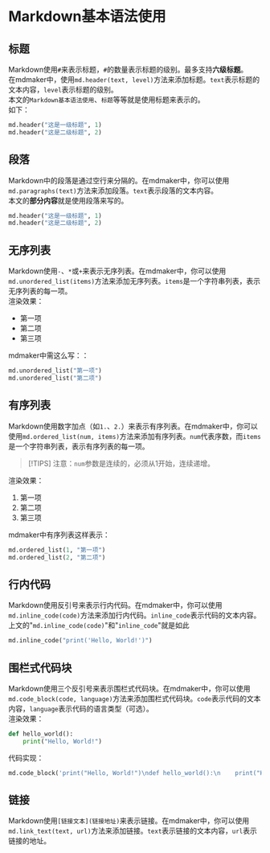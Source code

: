 # Markdown基本语法使用
## 标题
Markdown使用`#`来表示标题，`#`的数量表示标题的级别。最多支持**六级标题**。<br>
在mdmaker中，使用`md.header(text, level)`方法来添加标题。`text`表示标题的文本内容，`level`表示标题的级别。<br>
本文的`Markdown基本语法使用`、`标题`等等就是使用标题来表示的。<br>
如下：
```python
md.header("这是一级标题", 1)
md.header("这是二级标题", 2)
```
## 段落
Markdown中的段落是通过空行来分隔的。在mdmaker中，你可以使用`md.paragraphs(text)`方法来添加段落。`text`表示段落的文本内容。<br>
本文的**部分内容**就是使用段落来写的。<br>
```python
md.header("这是一级标题", 1)
md.header("这是二级标题", 2)
```

## 无序列表
Markdown使用`-`、`*`或`+`来表示无序列表。在mdmaker中，你可以使用`md.unordered_list(items)`方法来添加无序列表。`items`是一个字符串列表，表示无序列表的每一项。<br>
渲染效果：
- 第一项
- 第二项
- 第三项

mdmaker中需这么写：：
```python
md.unordered_list("第一项")
md.unordered_list("第二项")
```

## 有序列表
Markdown使用数字加点（如`1.`、`2.`）来表示有序列表。在mdmaker中，你可以使用`md.ordered_list(num, items)`方法来添加有序列表。`num`代表序数，而`items`是一个字符串列表，表示有序列表的每一项。<br>
> [!TIPS]
> 注意：`num`参数是连续的，必须从1开始，连续递增。<br>
> 
渲染效果：
1. 第一项
2. 第二项
3. 第三项

mdmaker中有序列表这样表示：
```python
md.ordered_list(1, "第一项")
md.ordered_list(2, "第二项")
```

## 行内代码
Markdown使用反引号来表示行内代码。在mdmaker中，你可以使用`md.inline_code(code)`方法来添加行内代码。`inline_code`表示代码的文本内容。<br>
上文的"`md.inline_code(code)`"和"`inline_code`"就是如此<br>
```python
md.inline_code("print('Hello, World!')")
```

## 围栏式代码块
Markdown使用三个反引号来表示围栏式代码块。在mdmaker中，你可以使用`md.code_block(code, language)`方法来添加围栏式代码块。`code`表示代码的文本内容，`language`表示代码的语言类型（可选）。<br>
渲染效果：
```python
def hello_world():
    print("Hello, World!")
```
代码实现：
```python
md.code_block('print("Hello, World!")\ndef hello_world():\n    print("Hello, World!")', "python")
```


## 链接
Markdown使用`[链接文本](链接地址)`来表示链接。在mdmaker中，你可以使用`md.link_text(text, url)`方法来添加链接。`text`表示链接的文本内容，`url`表示链接的地址。<br>
